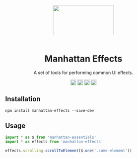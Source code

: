 <div align="center">
    <img width="196" height="96" vspace="20" src="http://assets.getme.co.uk/manhattan-logo--variation-b.svg">
    <h1>Manhattan Effects</h1>
    <p>A set of tools for performing common UI effects.</p>
    <a href="https://badge.fury.io/js/manhattan-effects"><img src="https://badge.fury.io/js/manhattan-effects.svg" alt="npm version" height="18"></a>
    <a href="https://travis-ci.org/GetmeUK/manhattan-js-effects"><img src="https://travis-ci.org/GetmeUK/manhattan-js-effects.svg?branch=master" alt="Build Status" height="18"></a>
    <a href='https://coveralls.io/github/GetmeUK/manhattan-js-effects?branch=master'><img src='https://coveralls.io/repos/github/GetmeUK/manhattan-js-effects/badge.svg?branch=master' alt='Coverage Status' height="18"/></a>
    <a href="https://david-dm.org/GetmeUK/manhattan-js-effects/"><img src='https://david-dm.org/GetmeUK/manhattan-js-effects/status.svg' alt='dependencies status' height="18"/></a>
</div>

## Installation

`npm install manhattan-effects --save-dev`


## Usage

```JavaScript
import * as $ from 'manhattan-essentials'
import * as effects from 'manhattan-effects' 

effects.scrolling.scrollToElement($.one('.some-element'))
```
